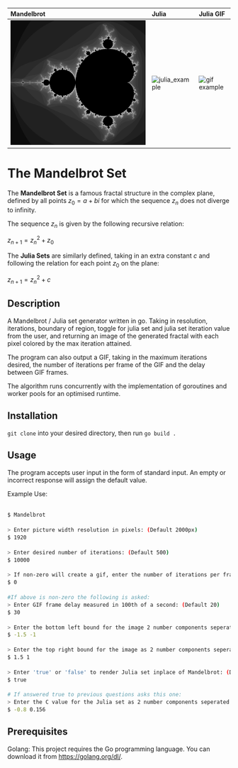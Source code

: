 
| Mandelbrot | Julia | Julia GIF |
| :-         | :-    | :-        |
| ![mandelbrot_example](https://github.com/eitanoid/Mandelbrot-Set-Go/blob/main/pictures/mandelbrot.png) | ![julia_example](https://github.com/eitanoid/Mandlebrot-Set-Go/blob/main/pictures/julia.png) | ![gif example](https://github.com/eitanoid/Mandelbrot-Set-Go/blob/main/pictures/julia.gif) |

# The Mandelbrot Set

The **Mandelbrot Set** is a famous fractal structure in the complex plane, defined by all points  $z_0 = a + bi$ for which the sequence $z_n$ does not diverge to infinity. 

The sequence $z_n$ is given by the following recursive relation:

$z_{n+1} = z_n^2 + z_0$

The **Julia Sets** are similarly defined, taking in an extra constant $c$ and following the relation for each point $z_0$ on the plane:

$z_{n+1} = z_n^2 +c$

## Description

A Mandelbrot / Julia set generator written in go. Taking in resolution, iterations, boundary of region, toggle for julia set and julia set iteration value from the user, and returning an image of the generated fractal with each pixel colored by the max iteration attained.

The program can also output a GIF, taking in the maximum iterations desired, the number of iterations per frame of the GIF and the delay between GIF frames.

The algorithm runs concurrently with the implementation of goroutines and worker pools for an optimised runtime.

## Installation

`git clone` into your desired directory, then run `go build .`

## Usage

The program accepts user input in the form of standard input. An empty or incorrect response will assign the default value.

Example Use:

```bash

$ Mandelbrot

> Enter picture width resolution in pixels: (Default 2000px)
$ 1920

> Enter desired number of iterations: (Default 500)
$ 10000 

> If non-zero will create a gif, enter the number of iterations per frame: (Default 0)
$ 0

#If above is non-zero the following is asked:
> Enter GIF frame delay measured in 100th of a second: (Default 20)
$ 30

> Enter the bottom left bound for the image 2 number components seperated by a space: (Default: -2 -2)
$ -1.5 -1

> Enter the top right bound for the image as 2 number components seperated by a space: (Default: 2 2)
$ 1.5 1

> Enter 'true' or 'false' to render Julia set inplace of Mandelbrot: (Default is 'false')
$ true 

# If answered true to previous questions asks this one:
> Enter the C value for the Julia set as 2 number components seperated by a space: (Default: 0.35 0.35)
$ -0.8 0.156
```

## Prerequisites

Golang: This project requires the Go programming language. You can download it from https://golang.org/dl/.
